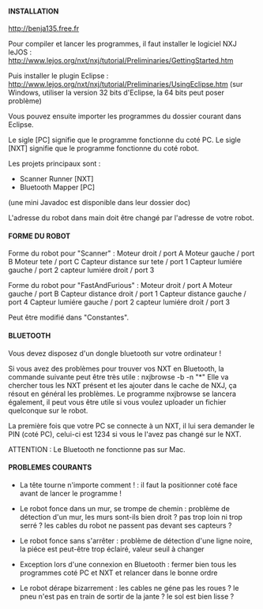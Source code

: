 #### INSTALLATION 
http://benja135.free.fr

Pour compiler et lancer les programmes, il faut installer le logiciel
NXJ leJOS : http://www.lejos.org/nxt/nxj/tutorial/Preliminaries/GettingStarted.htm

Puis installer le plugin Eclipse :
http://www.lejos.org/nxt/nxj/tutorial/Preliminaries/UsingEclipse.htm
(sur Windows, utiliser la version 32 bits d'Eclipse, la 64 bits peut poser problème)

Vous pouvez ensuite importer les programmes du dossier courant dans Eclipse.

Le sigle [PC] signifie que le programme fonctionne du coté PC.
Le sigle [NXT] signifie que le programme fonctionne du coté robot.

Les projets principaux sont : 
  - Scanner Runner [NXT]
  - Bluetooth Mapper [PC]

(une mini Javadoc est disponible dans leur dossier doc)

L'adresse du robot dans main doit être changé par l'adresse de votre robot.
  
#### FORME DU ROBOT

Forme du robot pour "Scanner" : Moteur droit  / port A
				Moteur gauche / port B
				Moteur tete   / port C
				Capteur distance sur tete / port 1
				Capteur lumiére gauche 	  / port 2
				capteur lumiére droit 	  / port 3
				
Forme du robot pour "FastAndFurious" :	Moteur droit  / port A
					Moteur gauche / port B
					Capteur distance droit  / port 1
					Capteur distance gauche / port 4
					Capteur lumiére gauche  / port 2
					capteur lumiére droit   / port 3
					
Peut être modifié dans "Constantes".


#### BLUETOOTH

Vous devez disposez d'un dongle bluetooth sur votre ordinateur !

Si vous avez des problèmes pour trouver vos NXT en Bluetooth, la commande suivante peut être très utile :
nxjbrowse -b -n "*"
Elle va chercher tous les NXT présent et les ajouter dans le cache de NXJ, ça résout en général les problèmes.
Le programme nxjbrowse se lancera également, il peut vous être utile si vous voulez uploader un fichier quelconque sur le robot.

La première fois que votre PC se connecte à un NXT, il lui sera demander le PIN (coté PC), celui-ci est 1234
si vous le l'avez pas changé sur le NXT.

ATTENTION : Le Bluetooth ne fonctionne pas sur Mac.


#### PROBLEMES COURANTS

- La tête tourne n'importe comment ! : il faut la positionner coté face avant de lancer le programme !

- Le robot fonce dans un mur, se trompe de chemin : problème de détection d'un mur, les murs sont-ils bien droit ? pas trop loin ni trop serré ?
						    les cables du robot ne passent pas devant ses capteurs ?
						  
- Le robot fonce sans s'arrêter : problème de détection d'une ligne noire, la piéce est peut-être trop éclairé, valeur seuil à changer

- Exception lors d'une connexion en Bluetooth : fermer bien tous les programmes coté PC et NXT et relancer dans le bonne ordre

- Le robot dérape bizarrement : les cables ne géne pas les roues ? le pneu n'est pas en train de sortir de la jante ? le sol est bien lisse ?
